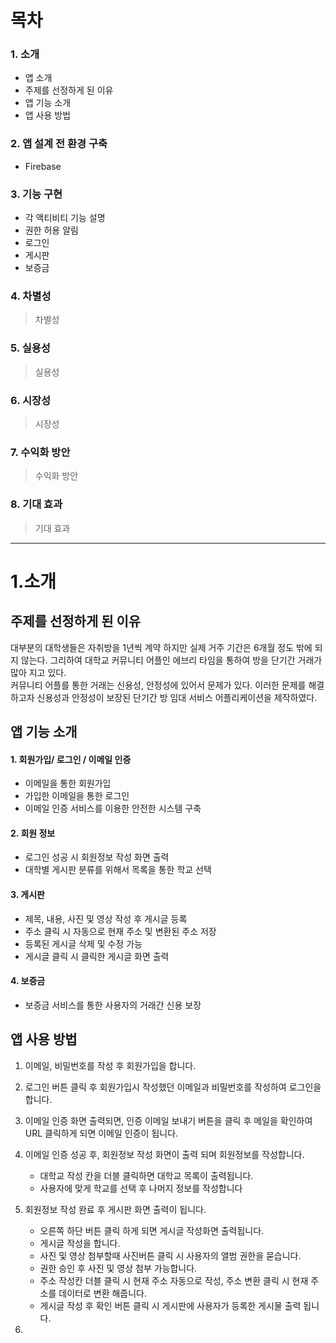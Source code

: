 목차 
=============

### 1. 소개
* 앱 소개 
* 주제를 선정하게 된 이유 
* 앱 기능 소개
* 앱 사용 방법

### 2. 앱 설계 전 환경 구축 
* Firebase

### 3. 기능 구현
* 각 액티비티 기능 설명 
* 권한 허용 알림 
* 로그인
* 게시판 
* 보증금 

### 4. 차별성 
> 차별성

### 5. 실용성
> 실용성

### 6. 시장성
> 시장성

### 7. 수익화 방안
> 수익화 방안

### 8. 기대 효과
> 기대 효과

***


1.소개
=============



주제를 선정하게 된 이유  
-------------

대부분의 대학생들은 자취방을 1년씩 계약 하지만 실제 거주 기간은 6개월 정도 밖에 되지 않는다. 그리하여 대학교 커뮤니티 어플인 에브리 타임을 통하여 방을 단기간 거래가 많아 지고 있다.    
커뮤니티 어플를 통한 거래는 신용성, 안정성에 있어서 문제가 있다. 이러한 문제를 해결하고자 신용성과 안정성이 보장된 단기간 방 임대 서비스 어플리케이션을 제작하였다.  

앱 기능 소개  
-------------
#### 1. 회원가입/ 로그인 / 이메일 인증
* 이메일을 통한 회원가입 
* 가입한 이메일을 통한 로그인
* 이메일 인증 서비스를 이용한 안전한 시스템 구축       

#### 2. 회원 정보 
* 로그인 성공 시 회원정보 작성 화면 출력
* 대학별 게시판 분류를 위해서 목록을 통한 학교 선택    

#### 3. 게시판
* 제목, 내용, 사진 및 영상 작성 후 게시글 등록
* 주소 클릭 시 자동으로 현재 주소 및 변환된 주소 저장 
* 등록된 게시글 삭제 및 수정 가능
* 게시글 클릭 시 클릭한 게시글 화면 출력   

#### 4. 보증금 
* 보증금 서비스를 통한 사용자의 거래간 신용 보장     


앱 사용 방법  
-------------
1. 이메일, 비밀번호를 작성 후 회원가입을 합니다.  
   
2. 로그인 버튼 클릭 후 회원가입시 작성했던 이메일과 비밀번호를 작성하여 로그인을 합니다.   
   
3. 이메일 인증 화면 출력되면, 인증 이메일 보내기 버튼을 클릭 후 메일을 확인하여 URL 클릭하게 되면 이메일 인증이 됩니다.   
   
4. 이메일 인증 성공 후, 회원정보 작성 화면이 출력 되며 회원정보를 작성합니다.   
     * 대학교 작성 칸을 더블 클릭하면 대학교 목록이 출력됩니다.
     * 사용자에 맞게 학교를 선택 후 나머지 정보를 작성합니다    
          
5. 회원정보 작성 완료 후 게시판 화면 출력이 됩니다.   
     * 오른쪽 하단 버튼 클릭 하게 되면 게시글 작성화면 출력됩니다.
     * 게시글 작성을 합니다.
     * 사진 및 영상 첨부할때 사진버튼 클릭 시 사용자의 앨범 권한을 묻습니다. 
     * 권한 승인 후 사진 및 영상 첨부 가능합니다.
     * 주소 작성칸 더블 클릭 시 현재 주소 자동으로 작성, 주소 변환 클릭 시 현재 주소를 데이터로 변환 해줍니다.
     * 게시글 작성 후 확인 버튼 클릭 시 게시판에 사용자가 등록한 게시물 출력 됩니다.     
6.
     


